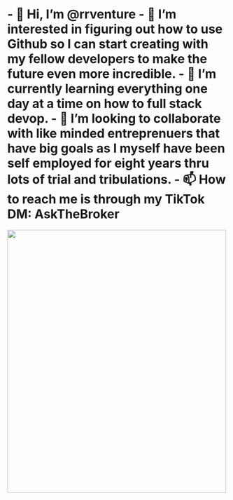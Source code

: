 <html>
    <h1> - 👋 Hi, I’m @rrventure
- 👀 I’m interested in figuring out how to use Github so I can start creating with my fellow developers to make the future even more incredible.
- 🌱 I’m currently learning everything one day at a time on how to full stack devop.
- 💞️ I’m looking to collaborate with like minded entreprenuers that have big goals as I myself have been self employed for eight years thru lots of trial and tribulations.
- 📫 How to reach me is through my TikTok DM: AskTheBroker

<!---
rrventure/rrventure is a ✨ special ✨ repository because its `README.md` (this file) appears on your GitHub profile.
You can click the Preview link to take a look at your changes.
--->
</h1>
    <img src="IMG_4726.jpg" style="width:500px;height:600px;"/>
</html>
